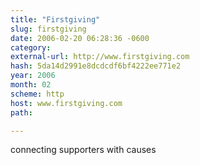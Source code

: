 ```yaml
---
title: "Firstgiving"
slug: firstgiving
date: 2006-02-20 06:28:36 -0600
category: 
external-url: http://www.firstgiving.com
hash: 5da14d2991e8dcdcdf6bf4222ee771e2
year: 2006
month: 02
scheme: http
host: www.firstgiving.com
path: 

---
```


connecting supporters with causes
